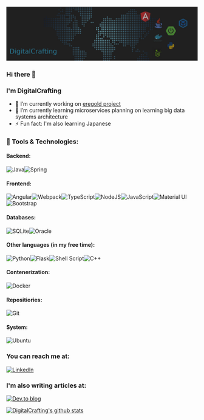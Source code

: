 ![Header](github_banner.jpg "Header")

### Hi there 👋

### I'm DigitalCrafting
- 🔭 I’m currently working on [eregold project](https://github.com/DigitalCrafting/eregold)
- 🌱 I’m currently learning microservices planning on learning big data systems architecture
- ⚡ Fun fact: I'm also learning Japanese

### 🔧 Tools & Technologies:

#### Backend:

<img alt="Java" src="https://img.shields.io/badge/java-%23ED8B00.svg?&style=for-the-badge&logo=java&logoColor=white"/><img alt="Spring" src="https://img.shields.io/badge/spring%20-%236DB33F.svg?&style=for-the-badge&logo=spring&logoColor=white"/>

#### Frontend:

<img alt="Angular" src="https://img.shields.io/badge/angular%20-%23DD0031.svg?&style=for-the-badge&logo=angular&logoColor=white"/><img alt="Webpack" src="https://img.shields.io/badge/webpack%20-%238DD6F9.svg?&style=for-the-badge&logo=webpack&logoColor=black" /><img alt="TypeScript" src="https://img.shields.io/badge/typescript%20-%23007ACC.svg?&style=for-the-badge&logo=typescript&logoColor=white"/><img alt="NodeJS" src="https://img.shields.io/badge/node.js%20-%2343853D.svg?&style=for-the-badge&logo=node.js&logoColor=white"/><img alt="JavaScript" src="https://img.shields.io/badge/javascript%20-%23323330.svg?&style=for-the-badge&logo=javascript&logoColor=%23F7DF1E"/><img alt="Material UI" src="https://img.shields.io/badge/material%20ui%20-%230081CB.svg?&style=for-the-badge&logo=material-ui&logoColor=white"/><img alt="Bootstrap" src="https://img.shields.io/badge/bootstrap%20-%23563D7C.svg?&style=for-the-badge&logo=bootstrap&logoColor=white"/>

#### Databases:

<img alt="SQLite" src ="https://img.shields.io/badge/sqlite-%2307405e.svg?&style=for-the-badge&logo=sqlite&logoColor=white"/><img alt="Oracle" src ="https://img.shields.io/badge/oracle%20-%23F00000.svg?&style=for-the-badge&logo=oracle&logoColor=white" />

#### Other languages (in my free time):

<img alt="Python" src="https://img.shields.io/badge/python%20-%2314354C.svg?&style=for-the-badge&logo=python&logoColor=white"/><img alt="Flask" src="https://img.shields.io/badge/flask%20-%23000.svg?&style=for-the-badge&logo=flask&logoColor=white"/><img alt="Shell Script" src="https://img.shields.io/badge/shell_script%20-%23121011.svg?&style=for-the-badge&logo=gnu-bash&logoColor=white"/><img alt="C++" src="https://img.shields.io/badge/c++%20-%2300599C.svg?&style=for-the-badge&logo=c%2B%2B&ogoColor=white"/>

#### Contenerization:

<img alt="Docker" src="https://img.shields.io/badge/docker%20-%230db7ed.svg?&style=for-the-badge&logo=docker&logoColor=white"/>

#### Repositiories:

<img alt="Git" src="https://img.shields.io/badge/git%20-%23F05033.svg?&style=for-the-badge&logo=git&logoColor=white"/>

#### System:

<img alt="Ubuntu" src="https://img.shields.io/badge/Ubuntu-E95420?style=for-the-badge&logo=ubuntu&logoColor=white" />

<!-- ![](https://img.shields.io/badge/OS-Linux-informational?style=flat&logo=linux&logoColor=white&color=5680c5)
![](https://img.shields.io/badge/Code-Java-informational?style=flat&logo=java&logoColor=white&color=5680c5)
![](https://img.shields.io/badge/Editor-Intellij-informational?style=flat&logo=intellij-idea&logoColor=white&color=5680c5)
![](https://img.shields.io/badge/Editor-Intellij-informational?style=flat&logo=intellij-idea&logoColor=white&color=5680c5)
![](https://img.shields.io/badge/Code-Python-informational?style=flat&logo=python&logoColor=white&color=5680c5)
![](https://img.shields.io/badge/Shell-Bash-informational?style=flat&logo=gnu-bash&logoColor=white&color=5680c5)
![](https://img.shields.io/badge/Tools-SQLite-informational?style=flat&logo=sqllite&logoColor=white&color=5680c5) -->

### You can reach me at:

[<img alt="LinkedIn" src="https://img.shields.io/badge/linkedin%20-%230077B5.svg?&style=for-the-badge&logo=linkedin&logoColor=white"/>](https://www.linkedin.com/in/kamil-kasprzyk-digital-crafting/)

### I'm also writing articles at: 

[<img alt="Dev.to blog" src="https://img.shields.io/badge/dev.to-0A0A0A?style=for-the-badge&logo=dev.to&logoColor=white">](https://dev.to/digitalcrafting)

[![DigitalCrafting's github stats](https://github-readme-stats.vercel.app/api?username=DigitalCrafting&theme=algolia)](https://github.com/DigitalCrafting/github-readme-stats)

<!--
**DigitalCrafting/DigitalCrafting** is a ✨ _special_ ✨ repository because its `README.md` (this file) appears on your GitHub profile.

Here are some ideas to get you started:

- 🔭 I’m currently working on ...
- 🌱 I’m currently learning ...
- 👯 I’m looking to collaborate on ...
- 🤔 I’m looking for help with ...
- 💬 Ask me about ...
- 📫 How to reach me: ...
- 😄 Pronouns: ...
- ⚡ Fun fact: ...
-->
